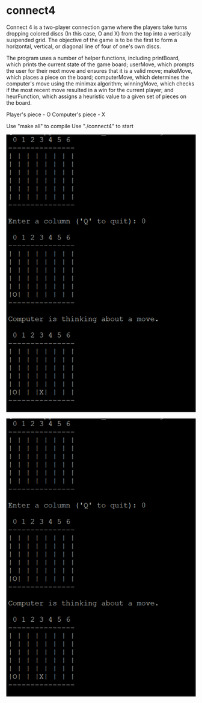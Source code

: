 # connect4
Connect 4 is a two-player connection game where the players take turns dropping colored discs (In this case, O and X) from the top into a vertically suspended grid. The objective of the game is to be the first to form a horizontal, vertical, or diagonal line of four of one's own discs.

The program uses a number of helper functions, including printBoard, which prints the current state of the game board; userMove, which prompts the user for their next move and ensures that it is a valid move; makeMove, which places a piece on the board; computerMove, which determines the computer's move using the minimax algorithm; winningMove, which checks if the most recent move resulted in a win for the current player; and heurFunction, which assigns a heuristic value to a given set of pieces on the board.

Player's piece - O
Computer's piece - X

Use "make all" to compile 
Use "./connect4" to start

![Screenshot of the application](game.visual.png)

![Screenshot of the application2](game.visual.png)
